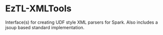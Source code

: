 # EzTL-XMLTools
Interface(s) for creating UDF style XML parsers for Spark. Also includes a jsoup based standard implementation. 
